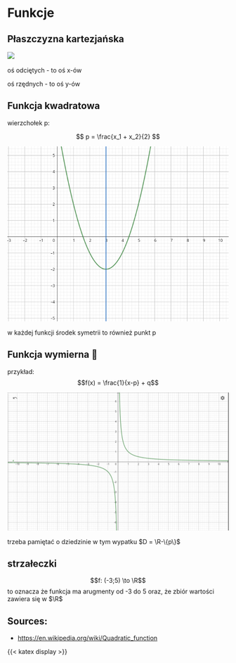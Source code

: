 # Funkcje

## Płaszczyzna kartezjańska 

![](https://upload.wikimedia.org/wikipedia/commons/f/f8/Polynomialdeg2.svg)

oś odciętych - to oś x-ów

oś rzędnych - to oś y-ów

## Funkcja kwadratowa

wierzchołek p:

$$ p = \frac{x_1 + x_2}{2} $$

![](/static/srodek_symetrii.png)

w każdej funkcji środek symetrii to również punkt p

## Funkcja wymierna 🫣

przykład: $$f(x) = \frac{1}{x-p} + q$$

![](/static/wymierna.png)

trzeba pamiętać o dziedzinie w tym wypatku $D = \R-\{p\}$

## strzałeczki

$$f: (-3;5) \to \R$$
to oznacza że funkcja ma arugmenty od -3 do 5 oraz, że zbiór wartości zawiera się w $\R$

## Sources:
- <https://en.wikipedia.org/wiki/Quadratic_function>


{{< katex display >}}